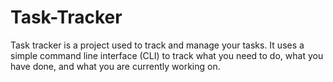 # Task-Tracker

Task tracker is a project used to track and manage your tasks. It uses a simple command line interface (CLI) to track what you need to do, what you have done, and what you are currently working on.